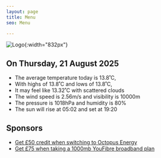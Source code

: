 ```yaml
---
layout: page
title: Menu
seo: Menu

---
```


![Logo](/images/logo.jpg){:width="832px"}

<!-- weather_marker starts -->
## On Thursday, 21 August 2025

- The average temperature today is 13.8˚C,
- With highs of 13.8˚C and lows of 13.8˚C,
- It may feel like 13.32˚C with scattered clouds
- The wind speed is 2.56m/s and visibility is 10000m
- The pressure is 1018hPa and humidity is 80%
- The sun will rise at 05:02 and set at 19:20

<!-- weather_marker ends -->

## Sponsors

- [Get £50 credit when switching to Octopus Energy](https://bit.ly/3oD1nnS)
- [Get £75 when taking a 1000mb YouFibre broadband plan](https://aklam.io/91zWhU?)
